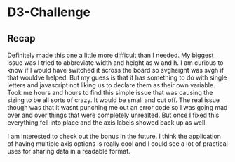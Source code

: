 # D3-Challenge

## Recap
Definitely made this one a little more difficult than I needed. My biggest issue was I tried to abbreviate width and height as w and h. I am curious to know if I would have switched it across the board so svgheight was svgh if that wouldve helped. But my guess is that it has something to do with single letters and javascript not liking us to declare them as their own variable. Took me hours and hours to find this simple issue that was causing the sizing to be all sorts of crazy. It would be small and cut off. The real issue though was that it wasnt punching me out an error code so I was going mad over and over things that were completely unrealted. But once I fixed this everything fell into place and the axis labels showed back up as well.

I am interested to check out the bonus in the future. I think the application of having multiple axis options is really cool and I could see a lot of practical uses for sharing data in a readable format. 